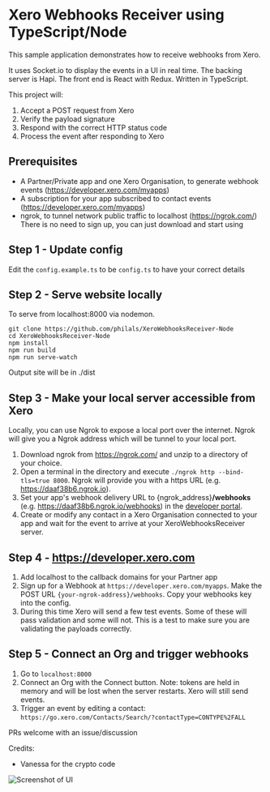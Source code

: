 # Xero Webhooks Receiver using TypeScript/Node
This sample application demonstrates how to receive webhooks from Xero.

It uses Socket.io to display the events in a UI in real time. The backing server is Hapi. The front end is React with Redux. Written in TypeScript.

This project will:
1. Accept a POST request from Xero
2. Verify the payload signature
3. Respond with the correct HTTP status code
4. Process the event after responding to Xero

## Prerequisites
- A Partner/Private app and one Xero Organisation, to generate webhook events (https://developer.xero.com/myapps)
- A subscription for your app subscribed to contact events (https://developer.xero.com/myapps)
- ngrok, to tunnel network public traffic to localhost (https://ngrok.com/) There is no need to sign up, you can just download and start using

## Step 1 - Update config
Edit the `config.example.ts` to be `config.ts` to have your correct details

## Step 2 - Serve website locally
To serve from localhost:8000 via nodemon.

```
git clone https://github.com/philals/XeroWebhooksReceiver-Node
cd XeroWebhooksReceiver-Node
npm install
npm run build
npm run serve-watch
```

Output site will be in ./dist

## Step 3 - Make your local server accessible from Xero

Locally, you can use Ngrok to expose a local port over the internet. Ngrok will give you a Ngrok address which will be tunnel to your local port.

1. Download ngrok from https://ngrok.com/ and unzip to a directory of your choice.
2. Open a terminal in the directory and execute `./ngrok http --bind-tls=true 8000`. Ngrok will provide you with a https URL (e.g. https://daaf38b6.ngrok.io).
3. Set your app's webhook delivery URL to {ngrok_address}**/webhooks** (e.g. https://daaf38b6.ngrok.io/webhooks) in the [developer portal](https://developer.xero.com/myapps/webhooks).
4. Create or modify any contact in a Xero Organisation connected to your app and wait for the event to arrive at your XeroWebhooksReceiver server.

## Step 4 - https://developer.xero.com
1. Add localhost to the callback domains for your Partner app
2. Sign up for a Webhook at `https://developer.xero.com/myapps`. Make the POST URL `{your-ngrok-address}/webhooks`. Copy your webhooks key into the config.
3. During this time Xero will send a few test events. Some of these will pass validation and some will not. This is a test to make sure you are validating the payloads correctly.

## Step 5 - Connect an Org and trigger webhooks
1. Go to `localhost:8000`
2. Connect an Org with the Connect button. Note: tokens are held in memory and will be lost when the server restarts. Xero will still send events.
3. Trigger an event by editing a contact: `https://go.xero.com/Contacts/Search/?contactType=CONTYPE%2FALL`

PRs welcome with an issue/discussion

Credits:
- Vanessa for the crypto code

![Screenshot of UI](https://raw.githubusercontent.com/philals/XeroWebhooksReceiver-Node/master/screenshot.png)
